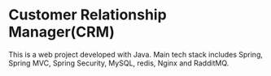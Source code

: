 # Customer Relationship Manager(CRM)

This is a web project developed with Java.
Main tech stack includes Spring, Spring MVC, Spring Security, MySQL, redis, Nginx and RadditMQ.
